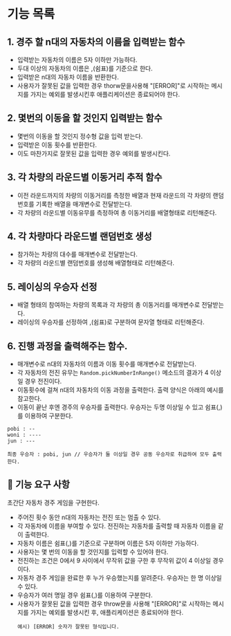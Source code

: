 # 기능 목록

## 1. 경주 할 n대의 자동차의 이름을 입력받는 함수
- 입력받는 자동차의 이름은 5자 이하만 가능하다.
- 두대 이상의 자동차의 이름은 ,(쉼표)를 기준으로 한다.
- 입력받은 n대의 자동차 이름을 반환한다. 
- 사용자가 잘못된 값을 입력한 경우 thorw문을사용해 "[ERROR]"로 시작하는 메시지를 가지는 예외를 발생시킨후 애플리케이션은 종료되어야 한다.

## 2. 몇번의 이동을 할 것인지 입력받는 함수
- 몇번의 이동을 할 것인지 정수형 값을 입력 받는다.
- 입력받은 이동 횟수를 반환한다.
- 이도 마찬가지로 잘못된 값을 입력한 경우 예외를 발생시킨다.

## 3. 각 차량의 라운드별 이동거리 추적 함수
- 이전 라운드까지의 차량의 이동거리를 측정한 배열과 현재 라운드의 각 차량의 랜덤번호를 기록한 배열을 매개변수로 전달받는다.
- 각 차량의 라운드별 이동유무를 측정하여 총 이동거리를 배열형태로 리턴해준다.

## 4. 각 차량마다 라운드별 랜덤번호 생성
- 참가하는 차량의 대수를 매개변수로 전달받는다.
- 각 차량의 라운드별 랜덤번호를 생성해 배열형태로 리턴해준다.

## 5. 레이싱의 우승자 선정
- 배열 형태의 참여하는 차량의 목록과 각 차량의 총 이동거리를 매개변수로 전달받는다.
- 레이싱의 우승자를 선정하여 ,(쉼표)로 구분하여 문자열 형태로 리턴해준다.

## 6. 진행 과정을 출력해주는 함수.
- 매개변수로 n대의 자동차의 이름과 이동 횟수를 매개변수로 전달받는다.
- 각 자동차의 전진 유무는 `Random.pickNumberInRange()` 메소드의 결과가 4 이상일 경우 전진이다.
- 이동횟수에 걸쳐 n대의 자동차의 이동 과정을 출력한다. 출력 양식은 아래의 예시를 참고한다.
- 이동이 끝난 후엔 경주의 우승자를 출력한다. 우승자는 두명 이상일 수 있고 쉼표(,)를 이용하여 구분한다.

```` (이동과정 출력 예시)
pobi : --
woni : ----
jun : ---
````
```` (우승결과 출력 예시)
최종 우승자 : pobi, jun // 우승자가 둘 이상일 경우 공동 우승자로 취급하여 모두 출력한다.
````

## 🚀 기능 요구 사항

초간단 자동차 경주 게임을 구현한다.

- 주어진 횟수 동안 n대의 자동차는 전진 또는 멈출 수 있다.
- 각 자동차에 이름을 부여할 수 있다. 전진하는 자동차를 출력할 때 자동차 이름을 같이 출력한다.
- 자동차 이름은 쉼표(,)를 기준으로 구분하며 이름은 5자 이하만 가능하다.
- 사용자는 몇 번의 이동을 할 것인지를 입력할 수 있어야 한다.
- 전진하는 조건은 0에서 9 사이에서 무작위 값을 구한 후 무작위 값이 4 이상일 경우이다.
- 자동차 경주 게임을 완료한 후 누가 우승했는지를 알려준다. 우승자는 한 명 이상일 수 있다.
- 우승자가 여러 명일 경우 쉼표(,)를 이용하여 구분한다.
- 사용자가 잘못된 값을 입력한 경우 throw문을 사용해 "[ERROR]"로 시작하는 메시지를 가지는 예외를 발생시킨 후, 애플리케이션은 종료되어야 한다.
  ```
  예시) [ERROR] 숫자가 잘못된 형식입니다.
  ```
